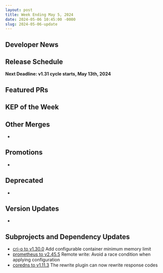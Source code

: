 ```yaml
---
layout: post
title: Week Ending May 5, 2024
date: 2024-05-06 10:45:00 -0000
slug: 2024-05-06-update
---
```


## Developer News


## Release Schedule

**Next Deadline: v1.31 cycle starts, May 13th, 2024**


## Featured PRs


## KEP of the Week


## Other Merges

*

## Promotions

*

## Deprecated

*

## Version Updates

*

## Subprojects and Dependency Updates

* [cri-o to v1.30.0](https://github.com/cri-o/cri-o/releases/tag/v1.30.0) Add configurable container minimum memory limit
* [prometheus to v2.45.5](https://github.com/prometheus/prometheus/releases/tag/v2.45.5) Remote write: Avoid a race condition when applying configuration
* [coredns to v1.11.3](https://github.com/coredns/coredns/releases/tag/v1.11.3) The rewrite plugin can now rewrite response codes
